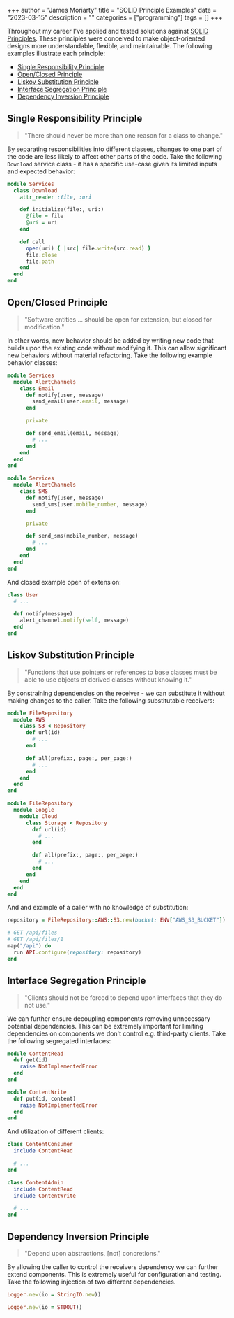 +++
author = "James Moriarty"
title = "SOLID Principle Examples"
date = "2023-03-15"
description = ""
categories = ["programming"]
tags = []
+++

Throughout my career I've applied and tested solutions against [SOLID Principles](https://en.wikipedia.org/wiki/SOLID). These principles were conceived to make object-oriented designs more understandable, flexible, and maintainable. The following examples illustrate each principle:

- [Single Responsibility Principle](#single-responsibility-principle)
- [Open/Closed Principle](#openclosed-principle)
- [Liskov Substitution Principle](#liskov-substitution-principle)
- [Interface Segregation Principle](#interface-segregation-principle)
- [Dependency Inversion Principle](#dependency-inversion-principle)

## Single Responsibility Principle

> "There should never be more than one reason for a class to change."

By separating responsibilities into different classes, changes to one part of the code are less likely to affect other parts of the code. Take the following `Download` service class - it has a specific use-case given its limited inputs and expected behavior:

```ruby
module Services
  class Download
    attr_reader :file, :uri

    def initialize(file:, uri:)
      @file = file
      @uri = uri
    end

    def call
      open(uri) { |src| file.write(src.read) }
      file.close
      file.path
    end
  end
end
```

## Open/Closed Principle

> "Software entities ... should be open for extension, but closed for modification."

In other words, new behavior should be added by writing new code that builds upon the existing code without modifying it. This can allow significant new behaviors without material refactoring. Take the following example behavior classes:

```ruby
module Services
  module AlertChannels
    class Email
      def notify(user, message)
        send_email(user.email, message)
      end

      private

      def send_email(email, message)
        # ...
      end
    end
  end
end
```

```ruby
module Services
  module AlertChannels
    class SMS
      def notify(user, message)
        send_sms(user.mobile_number, message)
      end

      private

      def send_sms(mobile_number, message)
        # ...
      end
    end
  end
end
```

And closed example open of extension:

```ruby
class User
  # ...

  def notify(message)
    alert_channel.notify(self, message)
  end
end
```

## Liskov Substitution Principle

> "Functions that use pointers or references to base classes must be able to use objects of derived classes without knowing it."

By constraining dependencies on the receiver - we can substitute it without making changes to the caller. Take the following substitutable receivers:

```ruby
module FileRepository
  module AWS
    class S3 < Repository
      def url(id)
        # ...
      end

      def all(prefix:, page:, per_page:)
        # ...
      end
    end
  end
end
```

```ruby
module FileRepository
  module Google
    module Cloud
      class Storage < Repository
        def url(id)
          # ...
        end

        def all(prefix:, page:, per_page:)
          # ...
        end
      end
    end
  end
end
```

And and example of a caller with no knowledge of substitution:

```ruby
repository = FileRepository::AWS::S3.new(bucket: ENV["AWS_S3_BUCKET"])

# GET /api/files
# GET /api/files/1
map("/api") do
  run API.configure(repository: repository)
end
```

## Interface Segregation Principle

> "Clients should not be forced to depend upon interfaces that they do not use."

We can further ensure decoupling components removing unnecessary potential dependencies. This can be extremely important for limiting dependencies on components we don't control e.g. third-party clients. Take the following segregated interfaces:

```ruby
module ContentRead
  def get(id)
    raise NotImplementedError
  end
end
```

```ruby
module ContentWrite
  def put(id, content)
    raise NotImplementedError
  end
end
```

And utilization of different clients:

```ruby
class ContentConsumer
  include ContentRead

  # ...
end
```

```ruby
class ContentAdmin
  include ContentRead
  include ContentWrite

  # ...
end
```

## Dependency Inversion Principle

> "Depend upon abstractions, [not] concretions."

By allowing the caller to control the receivers dependency we can further extend components. This is extremely useful for configuration and testing. Take the following injection of two different dependencies.

```ruby
Logger.new(io = StringIO.new))
```

```ruby
Logger.new(io = STDOUT))
```
